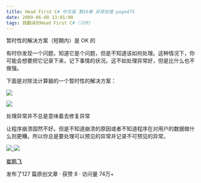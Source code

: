 ```yaml
---
title: Head First C# 中文版 第10章 异常处理 page475
date: 2009-06-08 13:01:00
tags: 我翻译的Head First C#（习作）
---
```

暂时性的解决方案（短期内）是  OK  的

  

有时你发现一个问题，知道它是个问题，但是不知道该如何处理。这种情况下，你可能会想要把它记录下来，记下事情的状况。这不如处理异常好，但是比什么也不做强。

  

下面是对除法计算器的一个暂时性的解决方案：

  

![](https://p-blog.csdn.net/images/p_blog_csdn_net/cuipengfei1/EntryImages/20090608/2009-06-08_12-51-46.jpg)

![](https://p-blog.csdn.net/images/p_blog_csdn_net/cuipengfei1/EntryImages/20090608/2009-06-08_12-54-00.jpg)

处理异常并不总是意味着去修复异常

  

让程序崩溃固然不好。但是不知道崩溃的原因或者不知道程序在对用户的数据做什么则更糟。所以你总是要处理可以预见的异常并记录不可预见的异常。



[ ![](https://profile.csdnimg.cn/5/2/5/3_cuipengfei1)
![](https://g.csdnimg.cn/static/user-reg-year/1x/11.png)
](https://blog.csdn.net/cuipengfei1)

[ 崔鹏飞 ](https://blog.csdn.net/cuipengfei1)

发布了127 篇原创文章  ·  获赞 8  ·  访问量 74万+

